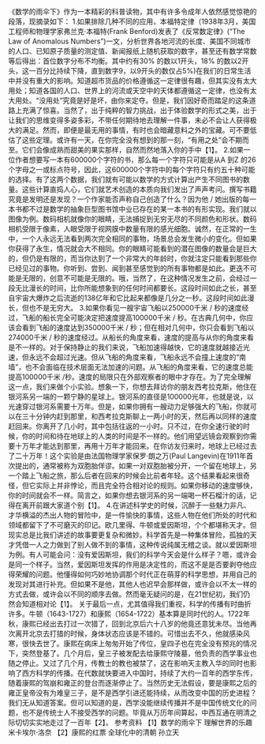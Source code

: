 《数学的雨伞下》作为一本精彩的科普读物，其中有许多令成年人依然感觉惊艳的段落，现摘录如下：
1.如果排除几种不同的应用，本福特定律（1938年3月，美国工程师和物理学家弗兰克·本福特(Frank Benford)发表了《反常数定律》(“The Law of Anomalous Numbers”)一文，分析世界各地河流的长度、美国不同城市的人口、已知原子质量的测定值、新闻报纸上随机获取的数字，甚至还有数学常数等后得出：首位数字分布不均衡。其中约有30% 的数以1开头，18% 的数以2开头，这一百分比持续下降，直到数字9，以9开头的数仅占5%)在我们的日常生活中并没有重大的影响。知道超市货品的价格遵循这一定律很有趣，但其实没有太大用处；知道各国的人口、世界上的河流或天空中的天体都遵循这一定律，也没有太大用处。“没用处”究竟是好是坏，由你来定夺。但是，我们因好奇而踏足的这条道路上充满了惊喜。当然了，出于纯粹的智力挑战，出于体验数学的形式之美，出于让我们的思维变得多姿多彩，不带任何期待地去理解一件事，未必不会让人获得极大的满足。然而，即便是最无用的事情，有时也会暗藏意料之外的宝藏。可不要低估了这些定理。或许有一天，在你完全没有想到的那一刻，“有用之处”会不期而至。它们会像成熟而甜美的果实那样，自然而然地落入你的手中【1】。
2.如果一位作者想要写一本有600000个字符的书，那么每一个字符只可能是从A 到Z 的26个字母之一或标点符号，因此，这600000个字符中的每个字符只有约五十种可能的选择。有了这两个数据，我们就有可能以数学的方式计算出产生不同图书的数量。这些计算直捣人心，它们就艺术创造的本质向我们发出了声声考问。撰写书籍究竟是发明还是发现？一个作家能否声称自己创造了什么？因为他 / 她出版的每一本书都不过是数学的抽象巨型图书馆中业已存在的某一本书的有形实现。我们就以图像为例。数码相机就像你的眼睛，无法捕捉到无穷无尽的不同颜色和形状。数码相机受限于像素，人眼受限于视网膜中数量有限的感光细胞。诚然，在正常的一生中，一个人永远无法看到两次完全相同的事物，场景总会发生微小的变化。但如果你获得了永生，情况就会大不相同。你的眼睛可能看到的潜在图像的数量会是巨大的，但仍是有限的，而当你达到了一个非常大的年龄时，你就注定只能看到那些你已经见过的事物。你听到、尝到、闻到甚至感觉到的所有事物都是如此。更迭不可能是无限的，创意不可能是无限的。哦，当然了，在这种情况发生之前，会经过一段无比漫长的时间，比你所能想象到的任何时间都要长。这段时间如此之长，甚至自宇宙大爆炸之后流逝的138亿年和它比起来都像是几分之一秒。这段时间如此漫长，但也不是无穷大。
3.如果你看见一艘宇宙飞船以250000千米 / 秒的速度经过，飞船的船长完全可能决定把速度提高100000千米 / 秒。在古典几何中，你应该会看到飞船的速度达到350000千米 / 秒；但在相对几何中，你只会看到飞船以274000千米 / 秒的速度经过。从船长的角度来看，速度的提高与从你的角度来看是不一样的。对于保持静止的我们来说，飞船加速得越快，它的速度就越接近光速，但永远不会超过光速。但从飞船的角度来看，飞船永远不会撞上速度的“南墙”，也不会面临在技术层面无法加速的问题。从飞船的角度来看，它的速度总能提高100000千米 /秒。速度的局限只在外部观察者的眼中才存在。为了完全理解这一点，我们来做个小实验。想象一下，你想去拜访你的朋友西考拉克斯，他住在银河系另一端的一颗宁静的星球上。银河系的直径是100000光年，也就是说，以光速穿过银河系需要十万年。但是，如果你拥有一艘动力足够强大的飞船，你就可以在三十分钟内赶到那里，和西考拉克斯聊上一两小时的天，然后再以同样的速度赶回来。你离开了几小时，其中包括往返的一小时。只不过，在你全速行驶的时候，你的时间和待在地球上的人类的时间是不一样的。他们用望远镜会观察到你需要十万年才能达到那里，再用十万年才能回来。在你访友归来时，地球上已经过去了二十万年！这个实验是由法国物理学家保罗·朗之万(Paul Langevin)在1911年首次提出的，通常被称为双胞胎佯谬。如果一对双胞胎被分开，一个留在地球上，另一个踏上飞船之旅，那么后者在回来的时候会比前者年轻。这个结果看起来很奇怪，但它实际上并非悖论，而且完全符合相对论的规则。如果你移动的速度够快，你的时间就会不一样。简言之，如果你想去银河系的另一端喝一杯石榴汁的话，记得在离开前跟大家道个别【1】。
4.在讲述科学史的时候，沉醉于一些魅力非凡、才华横溢的杰出人物的冒险中，是一件愉快的事情，这些人物在他们所处的时代和领域都留下了不可磨灭的印记。欧几里得、牛顿或爱因斯坦，个个都堪称天才。但现实总是比我们讲述的故事要更复杂和微妙。科学首先是一种集体冒险，孤独的天才凭借一人之力做到了别人做不到的事情，这种传说纯属无稽之谈。就以爱因斯坦为例。有人可能会问：没有爱因斯坦，我们的科学今天会是什么样子？嗯，或许会是同一个样子。当然，爱因斯坦发挥的作用是决定性的，而这不是是否要剥夺他应得荣耀的问题。他懂得如何巧妙地协调那个时代正在萌芽的科学思想，并用自己的发现对其进行补充。但如果不是他，其他人也迟早会那样做，或许会以不太一样的方式去做，或许会以不同的顺序去做。然而毫无疑问的是，在21世纪初，我们仍然会知道相对论【1】。
关于最后一点，尤其值得我们重视，科学的传播有时曲折许多。牛顿（1643-1727）和康熙（1654-1722）基本算是同时代的人。1722年秋，康熙已经出去打过一次猎了，回到北京后六十八岁的他竟还意犹未尽。当他再次离开北京去打猎的时候，身体状态应该是不错的。可惜出去不久，他就感染风寒，很快去世了。康熙在病床上匆匆开始了传位，皇四子也在完全没有预兆的情况下，突然登基了。几个月后，皇三子被发配去给康熙守陵墓，他负责的西学事业也随之停止。又过了几个月，传教士的教也被禁了，这在影响天主教入华的同时也影响了西方科学的传播。在代数就快要进入中国时，持续了大约一百年的西学东传，随着康熙的驾崩和雍正的登台而逐渐停止了。当然历史无法假设，要是康熙之后的雍正皇帝没有为难皇三子，是不是西学引进还能持续，从而改变中国的历史进程？我们无从知道答案。但可以知道的是，西学没能继续传播并不是中国传统文化的问题，也不是传统士人不接受西学的问题。毕竟从万历年间算起，中西互通在明清之际切切实实地走过了一百年【2】。
参考资料
【1】数学的雨伞下 理解世界的乐趣 米卡埃尔·洛奈
【2】康熙的红票 全球化中的清朝 孙立天